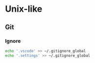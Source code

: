 # Unix-like

## Git

### Ignore

```sh
echo '.vscode' >> ~/.gitignore_global
echo '.settings' >> ~/.gitignore_global
```
